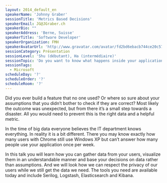 ```yaml
---
layout: 2014_default_en
speakerName: 'Johnny Graber'
sessionTitle: 'Metrics Based Decisions'
speakerEmail: JG@JGraber.ch
speakerBio: ""
speakerAddress: 'Berne, Suisse'
speakerTitle: 'Software Developer'
speakerOrganization: FMH
speakerAvatarUrl: 'http://www.gravatar.com/avatar/fd2bd6ebacb744ce20c57a9e4cbb252d?size=200'
sessionCategory: Présentation
sessionLevel: 'Shu (débutant), Ha (intermédiaire)'
sessionTopic: 'Do you want to know what happens inside your application?'
sessionTags:
  - Microsoft
scheduleDay: '?'
scheduleOrder: '?'
scheduleRoom: '?'
---
```


Did you ever build a feature that no one used? Or where so sure about your assumptions that you didn’t bother to check if they are correct? Most likely the outcome was unexpected, but from there it’s a small step towards a disaster. All you would need to prevent this is the right data and a helpful metric. 

In the time of big data everyone believes the IT department knows everything. In reality it is a bit different. There you may know exactly how many users with Chrome still use Windows XP but can’t answer how many people use your application once per week.

In this talk you will learn how you can gather data from your users, visualize them in an understandable manner and base your decisions on data rather than assumptions. And we will look how we can respect the privacy of our users while we still get the data we need. The tools you need are available today and include Serilog, Logstash, Elasticsearch and Kibana.


